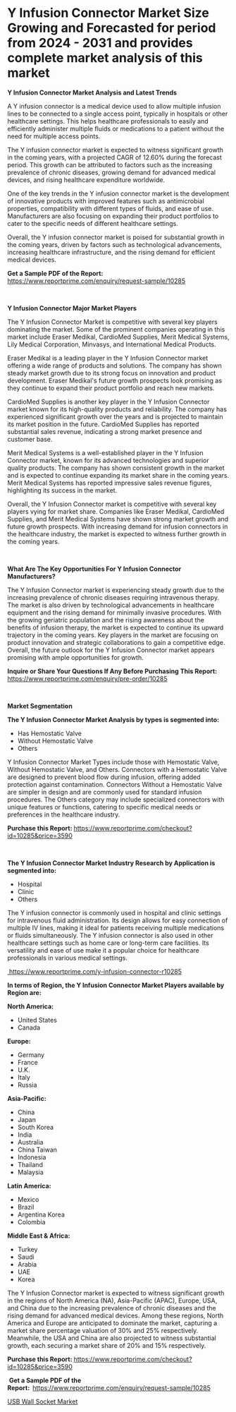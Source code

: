 <p><h1>Y Infusion Connector Market Size Growing and Forecasted for period from 2024 - 2031 and provides complete market analysis of this market</h1></p><p><strong>Y Infusion Connector Market Analysis and Latest Trends</strong></p>
<p><p>A Y infusion connector is a medical device used to allow multiple infusion lines to be connected to a single access point, typically in hospitals or other healthcare settings. This helps healthcare professionals to easily and efficiently administer multiple fluids or medications to a patient without the need for multiple access points.</p><p>The Y infusion connector market is expected to witness significant growth in the coming years, with a projected CAGR of 12.60% during the forecast period. This growth can be attributed to factors such as the increasing prevalence of chronic diseases, growing demand for advanced medical devices, and rising healthcare expenditure worldwide.</p><p>One of the key trends in the Y infusion connector market is the development of innovative products with improved features such as antimicrobial properties, compatibility with different types of fluids, and ease of use. Manufacturers are also focusing on expanding their product portfolios to cater to the specific needs of different healthcare settings.</p><p>Overall, the Y infusion connector market is poised for substantial growth in the coming years, driven by factors such as technological advancements, increasing healthcare infrastructure, and the rising demand for efficient medical devices.</p></p>
<p><strong>Get a Sample PDF of the Report:&nbsp;</strong> <a href="https://www.reportprime.com/enquiry/request-sample/10285">https://www.reportprime.com/enquiry/request-sample/10285</a></p>
<p>&nbsp;</p>
<p><strong>Y Infusion Connector Major Market Players</strong></p>
<p><p>The Y Infusion Connector Market is competitive with several key players dominating the market. Some of the prominent companies operating in this market include Eraser Medikal, CardioMed Supplies, Merit Medical Systems, Lily Medical Corporation, Minvasys, and International Medical Products.</p><p>Eraser Medikal is a leading player in the Y Infusion Connector market offering a wide range of products and solutions. The company has shown steady market growth due to its strong focus on innovation and product development. Eraser Medikal's future growth prospects look promising as they continue to expand their product portfolio and reach new markets.</p><p>CardioMed Supplies is another key player in the Y Infusion Connector market known for its high-quality products and reliability. The company has experienced significant growth over the years and is projected to maintain its market position in the future. CardioMed Supplies has reported substantial sales revenue, indicating a strong market presence and customer base.</p><p>Merit Medical Systems is a well-established player in the Y Infusion Connector market, known for its advanced technologies and superior quality products. The company has shown consistent growth in the market and is expected to continue expanding its market share in the coming years. Merit Medical Systems has reported impressive sales revenue figures, highlighting its success in the market.</p><p>Overall, the Y Infusion Connector market is competitive with several key players vying for market share. Companies like Eraser Medikal, CardioMed Supplies, and Merit Medical Systems have shown strong market growth and future growth prospects. With increasing demand for infusion connectors in the healthcare industry, the market is expected to witness further growth in the coming years.</p></p>
<p>&nbsp;</p>
<p><strong>What Are The Key Opportunities For Y Infusion Connector Manufacturers?</strong></p>
<p><p>The Y Infusion Connector market is experiencing steady growth due to the increasing prevalence of chronic diseases requiring intravenous therapy. The market is also driven by technological advancements in healthcare equipment and the rising demand for minimally invasive procedures. With the growing geriatric population and the rising awareness about the benefits of infusion therapy, the market is expected to continue its upward trajectory in the coming years. Key players in the market are focusing on product innovation and strategic collaborations to gain a competitive edge. Overall, the future outlook for the Y Infusion Connector market appears promising with ample opportunities for growth.</p></p>
<p><strong>Inquire or Share Your Questions If Any Before Purchasing This Report:</strong> <a href="https://www.reportprime.com/enquiry/pre-order/10285">https://www.reportprime.com/enquiry/pre-order/10285</a></p>
<p>&nbsp;</p>
<p><strong>Market Segmentation</strong></p>
<p><strong>The Y Infusion Connector Market Analysis by types is segmented into:</strong></p>
<p><ul><li>Has Hemostatic Valve</li><li>Without Hemostatic Valve</li><li>Others</li></ul></p>
<p><p>Y Infusion Connector Market Types include those with Hemostatic Valve, Without Hemostatic Valve, and Others. Connectors with a Hemostatic Valve are designed to prevent blood flow during infusion, offering added protection against contamination. Connectors Without a Hemostatic Valve are simpler in design and are commonly used for standard infusion procedures. The Others category may include specialized connectors with unique features or functions, catering to specific medical needs or preferences in the healthcare industry.</p></p>
<p><strong>Purchase this Report:&nbsp;</strong><a href="https://www.reportprime.com/checkout?id=10285&price=3590">https://www.reportprime.com/checkout?id=10285&price=3590</a></p>
<p>&nbsp;</p>
<p><strong>The Y Infusion Connector Market Industry Research by Application is segmented into:</strong></p>
<p><ul><li>Hospital</li><li>Clinic</li><li>Others</li></ul></p>
<p><p>The Y infusion connector is commonly used in hospital and clinic settings for intravenous fluid administration. Its design allows for easy connection of multiple IV lines, making it ideal for patients receiving multiple medications or fluids simultaneously. The Y infusion connector is also used in other healthcare settings such as home care or long-term care facilities. Its versatility and ease of use make it a popular choice for healthcare professionals in various medical settings.</p></p>
<p><a href="https://www.reportprime.com/y-infusion-connector-r10285">&nbsp;https://www.reportprime.com/y-infusion-connector-r10285</a></p>
<p><strong>In terms of Region, the Y Infusion Connector Market Players available by Region are:</strong></p>
<p>
    <p> <strong> North America: </strong>
        <ul>
            <li>United States</li>
            <li>Canada</li>
        </ul>
        </p> 
    <p> <strong> Europe: </strong>
        <ul>
            <li>Germany</li>
            <li>France</li>
            <li>U.K.</li>
            <li>Italy</li>
            <li>Russia</li>
        </ul>
        </p> 
    <p> <strong> Asia-Pacific: </strong>
        <ul>
            <li>China</li>
            <li>Japan</li>
            <li>South Korea</li>
            <li>India</li>
            <li>Australia</li>
            <li>China Taiwan</li>
            <li>Indonesia</li>
            <li>Thailand</li>
            <li>Malaysia</li>
        </ul>
        </p> 
    <p> <strong> Latin America: </strong>
        <ul>
            <li>Mexico</li>
            <li>Brazil</li>
            <li>Argentina Korea</li>
            <li>Colombia</li>
        </ul>
        </p> 
    <p> <strong> Middle East & Africa: </strong>
        <ul>
            <li>Turkey</li>
            <li>Saudi</li>
            <li>Arabia</li>
            <li>UAE</li>
            <li>Korea</li>
        </ul>
    </p>
    </p>
<p><p>The Y Infusion Connector market is expected to witness significant growth in the regions of North America (NA), Asia-Pacific (APAC), Europe, USA, and China due to the increasing prevalence of chronic diseases and the rising demand for advanced medical devices. Among these regions, North America and Europe are anticipated to dominate the market, capturing a market share percentage valuation of 30% and 25% respectively. Meanwhile, the USA and China are also projected to witness substantial growth, each securing a market share of 20% and 15% respectively.</p></p>
<p><strong>Purchase this Report: </strong><a href="https://www.reportprime.com/checkout?id=10285&price=3590">https://www.reportprime.com/checkout?id=10285&price=3590</a></p>
<p>&nbsp;<strong>Get a Sample PDF of the Report:&nbsp;&nbsp;</strong><a href="https://www.reportprime.com/enquiry/request-sample/10285">https://www.reportprime.com/enquiry/request-sample/10285</a></p>
<p><strong></strong></p>
<p><p><a href="https://three-jumbo-f6d.notion.site/USB-Wall-Socket-Market-Competitive-Analysis-Market-Trends-and-Forecast-to-2031-a71f263215dd4de69b185e240b4786bd">USB Wall Socket Market</a></p></p>